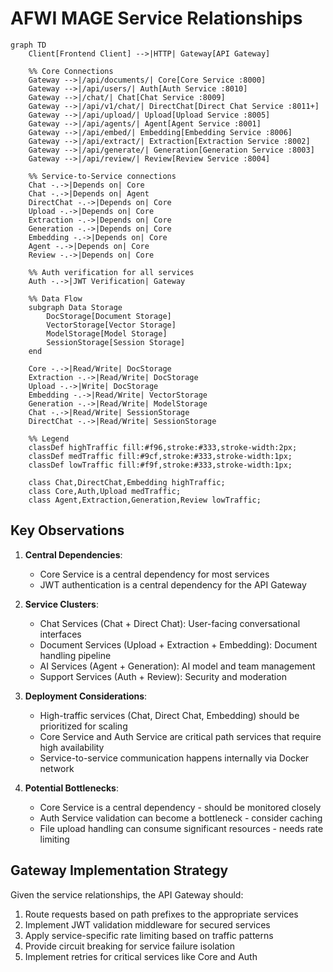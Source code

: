 # AFWI MAGE Service Relationships

```mermaid
graph TD
    Client[Frontend Client] -->|HTTP| Gateway[API Gateway]
    
    %% Core Connections
    Gateway -->|/api/documents/| Core[Core Service :8000]
    Gateway -->|/api/users/| Auth[Auth Service :8010]
    Gateway -->|/chat/| Chat[Chat Service :8009]
    Gateway -->|/api/v1/chat/| DirectChat[Direct Chat Service :8011+]
    Gateway -->|/api/upload/| Upload[Upload Service :8005]
    Gateway -->|/api/agents/| Agent[Agent Service :8001]
    Gateway -->|/api/embed/| Embedding[Embedding Service :8006]
    Gateway -->|/api/extract/| Extraction[Extraction Service :8002]
    Gateway -->|/api/generate/| Generation[Generation Service :8003]
    Gateway -->|/api/review/| Review[Review Service :8004]
    
    %% Service-to-Service connections
    Chat -.->|Depends on| Core
    Chat -.->|Depends on| Agent
    DirectChat -.->|Depends on| Core
    Upload -.->|Depends on| Core
    Extraction -.->|Depends on| Core
    Generation -.->|Depends on| Core
    Embedding -.->|Depends on| Core
    Agent -.->|Depends on| Core
    Review -.->|Depends on| Core
    
    %% Auth verification for all services
    Auth -.->|JWT Verification| Gateway
    
    %% Data Flow
    subgraph Data Storage
        DocStorage[Document Storage]
        VectorStorage[Vector Storage]
        ModelStorage[Model Storage]
        SessionStorage[Session Storage]
    end
    
    Core -.->|Read/Write| DocStorage
    Extraction -.->|Read/Write| DocStorage
    Upload -.->|Write| DocStorage
    Embedding -.->|Read/Write| VectorStorage
    Generation -.->|Read/Write| ModelStorage
    Chat -.->|Read/Write| SessionStorage
    DirectChat -.->|Read/Write| SessionStorage
    
    %% Legend
    classDef highTraffic fill:#f96,stroke:#333,stroke-width:2px;
    classDef medTraffic fill:#9cf,stroke:#333,stroke-width:1px;
    classDef lowTraffic fill:#f9f,stroke:#333,stroke-width:1px;
    
    class Chat,DirectChat,Embedding highTraffic;
    class Core,Auth,Upload medTraffic;
    class Agent,Extraction,Generation,Review lowTraffic;
```

## Key Observations

1. **Central Dependencies**:
   - Core Service is a central dependency for most services
   - JWT authentication is a central dependency for the API Gateway

2. **Service Clusters**:
   - Chat Services (Chat + Direct Chat): User-facing conversational interfaces
   - Document Services (Upload + Extraction + Embedding): Document handling pipeline
   - AI Services (Agent + Generation): AI model and team management
   - Support Services (Auth + Review): Security and moderation

3. **Deployment Considerations**:
   - High-traffic services (Chat, Direct Chat, Embedding) should be prioritized for scaling
   - Core Service and Auth Service are critical path services that require high availability
   - Service-to-service communication happens internally via Docker network

4. **Potential Bottlenecks**:
   - Core Service is a central dependency - should be monitored closely
   - Auth Service validation can become a bottleneck - consider caching
   - File upload handling can consume significant resources - needs rate limiting

## Gateway Implementation Strategy

Given the service relationships, the API Gateway should:

1. Route requests based on path prefixes to the appropriate services
2. Implement JWT validation middleware for secured services
3. Apply service-specific rate limiting based on traffic patterns
4. Provide circuit breaking for service failure isolation
5. Implement retries for critical services like Core and Auth 